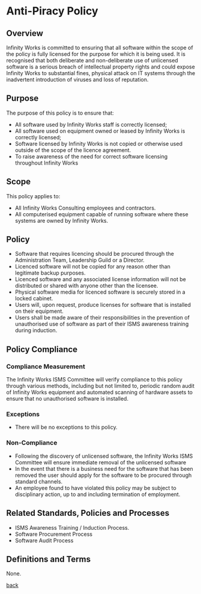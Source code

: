 # Anti-Piracy Policy

## Overview

Infinity Works is committed to ensuring that all software within the scope of the policy is fully licensed for the purpose for which it is being used. It is recognised that both deliberate and non-deliberate use of unlicensed software is a serious breach of intellectual property rights and could expose Infinity Works to substantial fines, physical attack on IT systems through the inadvertent introduction of viruses and loss of reputation.

## Purpose

The purpose of this policy is to ensure that:
* All software used by Infinity Works staff is correctly licensed;
* All software used on equipment owned or leased by Infinity Works is correctly licensed;
* Software licensed by Infinity Works is not copied or otherwise used outside of the scope of the licence agreement.
* To raise awareness of the need for correct software licensing throughout Infinity Works

## Scope

This policy applies to:
* All Infinity Works Consulting employees and contractors.
* All computerised equipment capable of running software where these systems are owned by Infinity Works. 

## Policy

* Software that requires licencing should be procured through the Administration Team, Leadership Guild or a Director.
* Licenced software will not be copied for any reason other than legitimate backup purposes.
* Licenced software and any associated license information will not be distributed or shared with anyone other than the licensee.
* Physical software media for licenced software is securely stored in a locked cabinet.
* Users will, upon request, produce licenses for software that is installed on their equipment.
* Users shall be made aware of their responsibilities in the prevention of unauthorised use of software as part of their ISMS awareness training during induction.

## Policy Compliance

### Compliance Measurement

The Infinity Works ISMS Committee will verify compliance to this policy through various methods, including but not limited to, periodic random audit of Infinity Works equipment and automated scanning of hardware assets to ensure that no unauthorised software is installed.

### Exceptions

* There will be no exceptions to this policy.

### Non-Compliance

* Following the discovery of unlicensed software, the Infinity Works ISMS Committee will ensure immediate removal of the unlicensed software
* In the event that there is a business need for the software that has been removed the user should apply for the software to be procured through standard channels.
* An employee found to have violated this policy may be subject to disciplinary action, up to and including termination of employment. 

## Related Standards, Policies and Processes

* ISMS Awareness Training / Induction Process.
* Software Procurement Process
* Software Audit Process

## Definitions and Terms

None.

[back](../README.md#a-z-policies)
